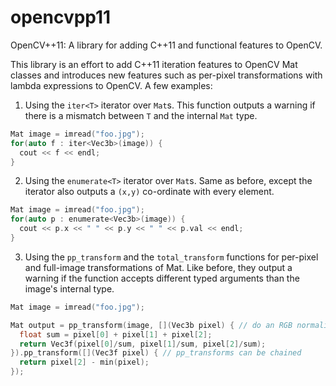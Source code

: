 opencvpp11
==========

OpenCV++11: A library for adding C++11 and functional features to OpenCV.

This library is an effort to add C++11 iteration features to OpenCV Mat classes and introduces new features such as per-pixel transformations with lambda expressions to OpenCV. A few examples:

1. Using the `iter<T>` iterator over `Mat`s. This function outputs a warning if there is a mismatch between `T` and the internal `Mat` type.
```C++
Mat image = imread("foo.jpg");
for(auto f : iter<Vec3b>(image)) {
  cout << f << endl;
}
```

2. Using the `enumerate<T>` iterator over `Mat`s. Same as before, except the iterator also outputs a `(x,y)` co-ordinate with every element.
```C++
Mat image = imread("foo.jpg");
for(auto p : enumerate<Vec3b>(image)) {
  cout << p.x << " " << p.y << " " << p.val << endl;
}
```
3. Using the `pp_transform` and the `total_transform` functions for per-pixel and full-image transformations of Mat. Like before, they output a warning if the function accepts different typed arguments than the image's internal type.
```C++
Mat image = imread("foo.jpg");

Mat output = pp_transform(image, [](Vec3b pixel) { // do an RGB normalization
  float sum = pixel[0] + pixel[1] + pixel[2];
  return Vec3f(pixel[0]/sum, pixel[1]/sum, pixel[2]/sum);
}).pp_transform([](Vec3f pixel) { // pp_transforms can be chained
  return pixel[2] - min(pixel);
});
```

